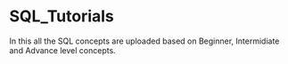 # SQL_Tutorials

In this all the SQL concepts are uploaded based on Beginner, Intermidiate and Advance level concepts.
